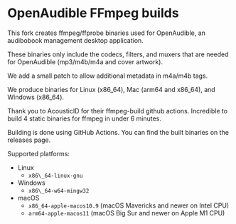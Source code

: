 OpenAudible FFmpeg builds
===============================

This fork creates ffmpeg/ffprobe binaries used for OpenAudible, an audibobook management desktop application. 

These binaries only include the codecs, filters, and muxers that are needed for OpenAudible (mp3/m4b/m4a and cover artwork). 

We add a small patch to allow additional metadata in m4a/m4b tags.  

We produce binaries for Linux (x86_64), Mac (arm64 and x86_64), and Windows (x86_64).

Thank you to AcousticID for their ffmpeg-build github actions. Incredible to build 4 static binaries for ffmpeg in under 6 minutes. 

Building is done using GitHub Actions. You can find the built binaries on the releases page.

Supported platforms:

  - Linux
      * `x86\_64-linux-gnu`
  - Windows
      * `x86\_64-w64-mingw32`
  - macOS
      * `x86_64-apple-macos10.9` (macOS Mavericks and newer on Intel CPU)
      * `arm64-apple-macos11` (macOS Big Sur and newer on Apple M1 CPU)
